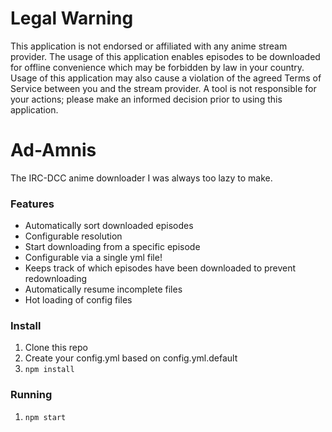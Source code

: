 # Legal Warning

This application is not endorsed or affiliated with any anime stream provider. The usage of this application enables episodes to be downloaded for offline convenience which may be forbidden by law in your country. Usage of this application may also cause a violation of the agreed Terms of Service between you and the stream provider. A tool is not responsible for your actions; please make an informed decision prior to using this application.

# Ad-Amnis

The IRC-DCC anime downloader I was always too lazy to make.

### Features

* Automatically sort downloaded episodes
* Configurable resolution
* Start downloading from a specific episode
* Configurable via a single yml file!
* Keeps track of which episodes have been downloaded to prevent redownloading
* Automatically resume incomplete files
* Hot loading of config files

### Install

1. Clone this repo
2. Create your config.yml based on config.yml.default
3. `npm install`

### Running

1. `npm start`
